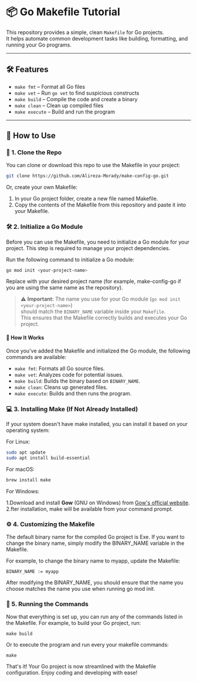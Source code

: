 # 📦 Go Makefile Tutorial

This repository provides a simple, clean `Makefile` for Go projects.  
It helps automate common development tasks like building, formatting, and running your Go programs.

---

## 🛠️ Features

- `make fmt` – Format all Go files
- `make vet` – Run `go vet` to find suspicious constructs
- `make build` – Compile the code and create a binary
- `make clean` – Clean up compiled files
- `make execute` – Build and run the program

---

## 🚀 How to Use

### 🔧 1. Clone the Repo
You can clone or download this repo to use the Makefile in your project:

```bash
git clone https://github.com/Alireza-Morady/make-config-go.git
```
Or, create your own Makefile:
1. In your Go project folder, create a new file named Makefile.
2. Copy the contents of the Makefile from this repository and paste it into your Makefile.

### 🛠️ 2. Initialize a Go Module
Before you can use the Makefile, you need to initialize a Go module for your project. This step is required to manage your project dependencies.

Run the following command to initialize a Go module:
```bash
go mod init <your-project-name>
```
Replace <your-project-name> with your desired project name (for example, make-config-go if you are using the same name as the repository).
> ⚠️ **Important:** The name you use for your Go module (`go mod init <your-project-name>`)  
> should match the `BINARY_NAME` variable inside your `Makefile`.  
> This ensures that the Makefile correctly builds and executes your Go project.

#### 🔄 How It Works
Once you've added the Makefile and initialized the Go module, the following commands are available:
- `make fmt`: Formats all Go source files.
- `make vet`: Analyzes code for potential issues.
- `make build`: Builds the binary based on `BINARY_NAME`.
- `make clean`: Cleans up generated files.
- `make execute`: Builds and then runs the program.

### 💻 3. Installing Make (If Not Already Installed)
If your system doesn't have make installed, you can install it based on your operating system:

For Linux:
```bash
sudo apt update
sudo apt install build-essential
```
For macOS:
```bash
brew install make
```

For Windows:

1.Download and install **Gow** (GNU on Windows) from [Gow's official website](https://github.com/bmatzelle/gow/releases).
2.fter installation, make will be available from your command prompt.

### ⚙️ 4. Customizing the Makefile  
The default binary name for the compiled Go project is Exe. If you want to change the binary name, simply modify the BINARY_NAME variable in the Makefile.

For example, to change the binary name to myapp, update the Makefile:
```
BINARY_NAME := myapp
```
After modifying the BINARY_NAME, you should ensure that the name you choose matches the name you use when running go mod init.

### 🚀 5. Running the Commands
Now that everything is set up, you can run any of the commands listed in the Makefile. For example, to build your Go project, run:
```
make build
```
Or to execute the program and run every your makefile commands:
```
make
```
That's it! Your Go project is now streamlined with the Makefile configuration. Enjoy coding and developing with ease!

